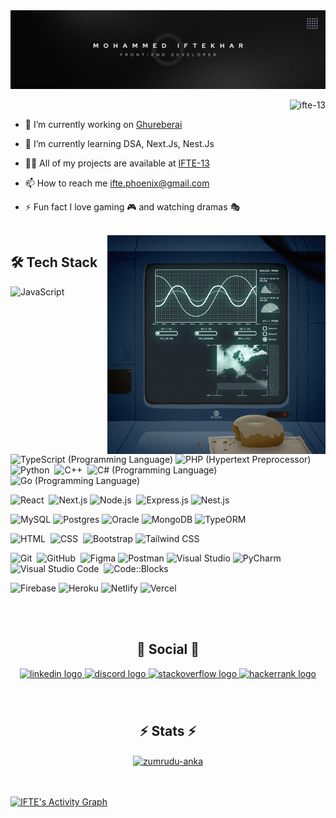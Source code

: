 <img src="https://raw.githubusercontent.com/IFTE-13/IFTE-13/profile/Banner.png" alt="MOHAMMED IFTEKHAR">

<p align="right"> <img src="https://komarev.com/ghpvc/?username=ifte-13&label=Profile%20views&color=0e75b6&style=flat" alt="ifte-13" /> </p>

- 🔭 I’m currently working on [Ghureberai](https://github.com/anaspui/ghureberai-api)

- 🌱 I’m currently learning DSA, Next.Js, Nest.Js

- 👨‍💻 All of my projects are available at [IFTE-13](https://github.com/IFTE-13)

- 📫 How to reach me ifte.phoenix@gmail.com

- ⚡️ Fun fact I love gaming 🎮 and watching dramas 🎭

</br> 

<img alt="gif" src="https://raw.githubusercontent.com/IFTE-13/IFTE-13/profile/giphy.gif" align="right" height="350px"/> 

<h2 align="left">🛠 Tech Stack</h2>

![JavaScript](https://img.shields.io/badge/-JavaScript-05122A?style=flat&logo=javascript)&nbsp;
![TypeScript (Programming Language)](https://img.shields.io/badge/-TypeScript-05122A?style=flat&logo=TypeScript&logoColor=blue)
![PHP (Hypertext Preprocessor)](https://img.shields.io/badge/-PHP-05122A?style=flat&logo=PHP&logoColor=white)
![Python](https://img.shields.io/badge/-Python-05122A?style=flat&logo=python)&nbsp;
![C++](https://img.shields.io/badge/-C++-05122A?style=flat&logo=C%2B%2B&logoColor=00599C)&nbsp;
![C# (Programming Language)](https://img.shields.io/badge/-C%23-05122A?style=flat&logo=C%20Sharp&logoColor=purple)
![Go (Programming Language)](https://img.shields.io/badge/-Go-05122A?style=flat&logo=Go&logoColor=white)

![React](https://img.shields.io/badge/-React-05122A?style=flat&logo=react)&nbsp;
![Next.js](https://img.shields.io/badge/-Next.js-05122A?style=flat&logo=Next.js&logoColor=white)
![Node.js](https://img.shields.io/badge/-Node.js-05122A?style=flat&logo=node.js)&nbsp;
![Express.js](https://img.shields.io/badge/-Express.js-05122A?style=flat&logo=Express&logoColor=white)
![Nest.js](https://img.shields.io/badge/-Nest.js-05122A?style=flat&logo=Nest.js&logoColor=E0234E)

![MySQL](https://img.shields.io/badge/-MySQL-05122A?style=flat&logo=mysql&logoColor=white)
![Postgres](https://img.shields.io/badge/-Postgres-05122A?style=flat&logo=postgresql&logoColor=blue)
![Oracle](https://img.shields.io/badge/-Oracle-05122A?style=flat&logo=oracle&logoColor=white)
![MongoDB](https://img.shields.io/badge/-MongoDB-05122A?style=flat&logo=mongodb&logoColor=green)
![TypeORM](https://img.shields.io/badge/-TypeORM-05122A?style=flat&logo=typeorm&logoColor=white)

![HTML](https://img.shields.io/badge/-HTML-05122A?style=flat&logo=HTML5)&nbsp;
![CSS](https://img.shields.io/badge/-CSS-05122A?style=flat&logo=CSS3&logoColor=1572B6)&nbsp;
![Bootstrap](https://img.shields.io/badge/-Bootstrap-05122A?style=flat&logo=bootstrap&logoColor=563D7C)
![Tailwind CSS](https://img.shields.io/badge/-Tailwind%20CSS-05122A?style=flat&logo=Tailwind%20CSS&logoColor=38B2AC)

![Git](https://img.shields.io/badge/-Git-05122A?style=flat&logo=git)&nbsp;
![GitHub](https://img.shields.io/badge/-GitHub-05122A?style=flat&logo=github)&nbsp;
![Figma](https://img.shields.io/badge/-Figma-05122A?style=flat&logo=figma&logoColor=white)
![Postman](https://img.shields.io/badge/-Postman-05122A?style=flat&logo=postman&logoColor=orange)
![Visual Studio](https://img.shields.io/badge/-Visual%20Studio-05122A?style=flat&logo=visual-studio&logoColor=800080)
![PyCharm](https://img.shields.io/badge/-PyCharm-05122A?style=flat&logo=pycharm&logoColor=blue)
![Visual Studio Code](https://img.shields.io/badge/-Visual%20Studio%20Code-05122A?style=flat&logo=visual-studio-code&logoColor=007ACC)&nbsp;
![Code::Blocks](https://img.shields.io/badge/-Code::Blocks-05122A?style=flat&logo=codeblocks&logoColor=white)

![Firebase](https://img.shields.io/badge/-Firebase-05122A?style=flat&logo=firebase&logoColor=yellow)
![Heroku](https://img.shields.io/badge/-Heroku-05122A?style=flat&logo=heroku&logoColor=purple)
![Netlify](https://img.shields.io/badge/-Netlify-05122A?style=flat&logo=netlify&logoColor=cyan)
![Vercel](https://img.shields.io/badge/-Vercel-05122A?style=flat&logo=vercel&logoColor=white)

</br></br>

<h2 align="center">🍃 Social 🍃</h2>
<div align="center">
  <a href="https://www.linkedin.com/in/ifte-13/" target="_blank">
    <img src="https://raw.githubusercontent.com/maurodesouza/profile-readme-generator/master/src/assets/icons/social/linkedin/default.svg" width="52" height="40" alt="linkedin logo"  />
  </a>
  <a href="https://discord.gg/z8VQZRxu8n" target="_blank">
    <img src="https://raw.githubusercontent.com/maurodesouza/profile-readme-generator/master/src/assets/icons/social/discord/default.svg" width="52" height="40" alt="discord logo"  />
  </a>
  <a href="22486523" target="_blank">
    <img src="https://raw.githubusercontent.com/maurodesouza/profile-readme-generator/master/src/assets/icons/social/stackoverflow/default.svg" width="52" height="40" alt="stackoverflow logo"  />
  </a>
  <a href="@IFTE_13" target="_blank">
    <img src="https://raw.githubusercontent.com/maurodesouza/profile-readme-generator/master/src/assets/icons/social/hackerrank/default.svg" width="52" height="40" alt="hackerrank logo"  />
  </a>
</div>

###
</br>
<h2 align="center">⚡ Stats ⚡</h2>
<div align=center>
  <a href="https://github.com/denvercoder1/github-readme-streak-stats" title="Go to Source">
    <img align="center" width=396 src="https://github-readme-streak-stats.herokuapp.com/?user=IFTE-13&theme=react&border=61dafb&hide_border=true" alt="zumrudu-anka" />
  </a>
</div>

</br></br>
<a href="https://github.com/Candida18"><img alt="IFTE's Activity Graph" src="https://github-readme-activity-graph.vercel.app/graph?username=IFTE-13&custom_title=IFTE's%20Contribution%20Graph&theme=react-dark" /></a>

